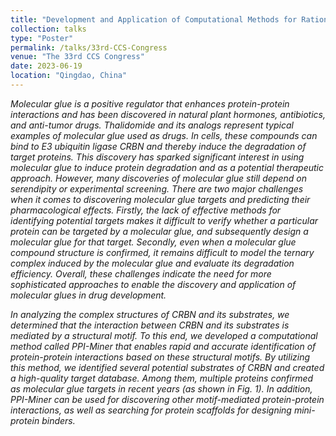 ```yaml
---
title: "Development and Application of Computational Methods for Rational Design of Molecular Glue"
collection: talks
type: "Poster"
permalink: /talks/33rd-CCS-Congress
venue: "The 33rd CCS Congress"
date: 2023-06-19
location: "Qingdao, China"
---
```


_Molecular glue is a positive regulator that enhances protein-protein interactions and has been discovered in natural plant hormones, antibiotics, and anti-tumor drugs. Thalidomide and its analogs represent typical examples of molecular glue used as drugs. In cells, these compounds can bind to E3 ubiquitin ligase CRBN and thereby induce the degradation of target proteins. This discovery has sparked significant interest in using molecular glue to induce protein degradation and as a potential therapeutic approach. However, many discoveries of molecular glue still depend on serendipity or experimental screening. There are two major challenges when it comes to discovering molecular glue targets and predicting their pharmacological effects. Firstly, the lack of effective methods for identifying potential targets makes it difficult to verify whether a particular protein can be targeted by a molecular glue, and subsequently design a molecular glue for that target. Secondly, even when a molecular glue compound structure is confirmed, it remains difficult to model the ternary complex induced by the molecular glue and evaluate its degradation efficiency. Overall, these challenges indicate the need for more sophisticated approaches to enable the discovery and application of molecular glues in drug development._   

_In analyzing the complex structures of CRBN and its substrates, we determined that the interaction between CRBN and its substrates is mediated by a structural motif. To this end, we developed a computational method called PPI-Miner that enables rapid and accurate identification of protein-protein interactions based on these structural motifs. By utilizing this method, we identified several potential substrates of CRBN and created a high-quality target database. Among them, multiple proteins confirmed as molecular glue targets in recent years (as shown in Fig. 1). In addition, PPI-Miner can be used for discovering other motif-mediated protein-protein interactions, as well as searching for protein scaffolds for designing mini-protein binders._   

